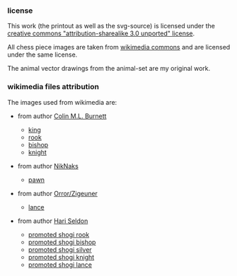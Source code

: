 ### license
This work (the printout as well as the svg-source) is licensed under the
[creative commons "attribution-sharealike 3.0 unported" license](https://creativecommons.org/licenses/by-sa/3.0/deed.en).


All chess piece images are taken from [wikimedia commons](https://commons.wikimedia.org/wiki/Main_Page)
and are licensed under the same license.

The animal vector drawings from the animal-set are my original work.


### wikimedia files attribution
The images used from wikimedia are:

* from author [Colin M.L. Burnett](https://en.wikipedia.org/wiki/User:Cburnett)
    * [king](https://commons.wikimedia.org/wiki/File:Chess_kdt45.svg)
    * [rook](https://commons.wikimedia.org/wiki/File:Chess_rdt45.svg)
    * [bishop](https://commons.wikimedia.org/wiki/File:Chess_bdt45.svg)
    * [knight](https://commons.wikimedia.org/wiki/File:Chess_ndt45.svg)

* from author [NikNaks](https://commons.wikimedia.org/wiki/User:NikNaks)
    * [pawn](https://commons.wikimedia.org/wiki/File:Chess_pClt26.svg)


* from author [Orror/Zigeuner](https://commons.wikimedia.org/wiki/User:Zigeuner)
    * [lance](https://commons.wikimedia.org/wiki/File:Meuble_h\%C3\%A9raldique_Fer_de_lance.svg)


* from author [Hari Seldon](https://commons.wikimedia.org/wiki/User:Hari_Seldon)
    * [promoted shogi rook](https://en.wikipedia.org/wiki/File:Shogi_ryuo\(svg\).svg)
    * [promoted shogi bishop](https://commons.wikimedia.org/wiki/File:Shogi_ryuma\(svg\).svg)
    * [promoted shogi silver](https://commons.wikimedia.org/wiki/File:Shogi_narigin\(svg\).svg)
    * [promoted shogi knight](https://commons.wikimedia.org/wiki/File:Shogi_narikei\(svg\).svg)
    * [promoted shogi lance](https://commons.wikimedia.org/wiki/File:Shogi_narikyo\(svg\).svg)
